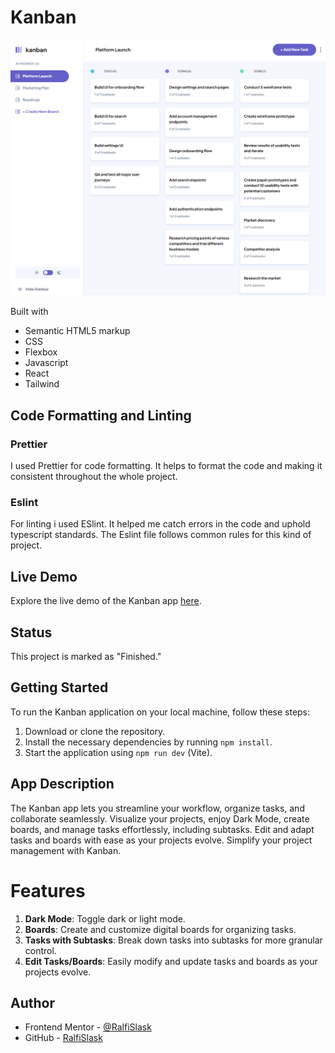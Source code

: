# Kanban

![Kanban](./preview.PNG)

Built with

- Semantic HTML5 markup
- CSS
- Flexbox
- Javascript
- React
- Tailwind

## Code Formatting and Linting

### Prettier

I used Prettier for code formatting. It helps to format the code and making it consistent throughout the whole project.

### Eslint

For linting i used ESlint. It helped me catch errors in the code and uphold typescript standards. The Eslint file
follows common rules for this kind of project.

## Live Demo

Explore the live demo of the Kanban app [here](https://ralfislask.github.io/Kanban/).

## Status

This project is marked as "Finished."

## Getting Started

To run the Kanban application on your local machine, follow these steps:

1. Download or clone the repository.
2. Install the necessary dependencies by running `npm install`.
3. Start the application using `npm run dev` (Vite).

## App Description

The Kanban app lets you streamline your workflow, organize tasks, and collaborate seamlessly. Visualize your projects, enjoy Dark Mode, create boards, and manage tasks effortlessly, including subtasks. Edit and adapt tasks and boards with ease as your projects evolve. Simplify your project management with Kanban.

# Features

1. **Dark Mode**: Toggle dark or light mode.
2. **Boards**: Create and customize digital boards for organizing tasks.
3. **Tasks with Subtasks**: Break down tasks into subtasks for more granular control.
4. **Edit Tasks/Boards**: Easily modify and update tasks and boards as your projects evolve.

## Author

- Frontend Mentor - [@RalfiSlask](https://www.frontendmentor.io/profile/RalfiSlask)
- GitHub - [RalfiSlask](https://github.com/RalfiSlask)
